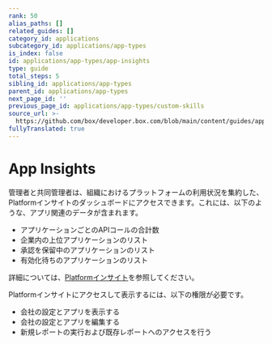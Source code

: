 ```yaml
---
rank: 50
alias_paths: []
related_guides: []
category_id: applications
subcategory_id: applications/app-types
is_index: false
id: applications/app-types/app-insights
type: guide
total_steps: 5
sibling_id: applications/app-types
parent_id: applications/app-types
next_page_id: ''
previous_page_id: applications/app-types/custom-skills
source_url: >-
  https://github.com/box/developer.box.com/blob/main/content/guides/applications/app-types/app-insights.md
fullyTranslated: true
---
```

# App Insights

管理者と共同管理者は、組織におけるプラットフォームの利用状況を集約した、Platformインサイトのダッシュボードにアクセスできます。これには、以下のような、アプリ関連のデータが含まれます。

* アプリケーションごとのAPIコールの合計数
* 企業内の上位アプリケーションのリスト
* 承認を保留中のアプリケーションのリスト
* 有効化待ちのアプリケーションのリスト

詳細については、[Platformインサイト][insights]を参照してください。

<Message type="notice">

Platformインサイトにアクセスして表示するには、以下の権限が必要です。

* 会社の設定とアプリを表示する
* 会社の設定とアプリを編集する
* 新規レポートの実行および既存レポートへのアクセスを行う

</Message>

[insights]: https://support.box.com/hc/en-us/articles/20738406915219-Platform-Insights
